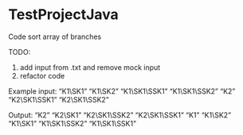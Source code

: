 # TestProjectJava
Code sort array of branches


TODO:
1) add input from .txt and remove mock input
2) refactor code


Example input:
“K1\SK1”
“K1\SK2”
“K1\SK1\SSK1”
“K1\SK1\SSK2”
“K2”
“K2\SK1\SSK1”
“K2\SK1\SSK2”

Output:
“K2”
“K2\SK1”
“K2\SK1\SSK2”
“K2\SK1\SSK1”
“K1”
“K1\SK2”
“K1\SK1”
“K1\SK1\SSK2”
“K1\SK1\SSK1”
